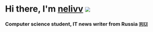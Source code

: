 # Hi there, I'm [nelivv](https://nelivv.github.io/index.html) ![](https://github.com/blackcater/blackcater/raw/main/images/Hi.gif) 
### Computer science student, IT news writer from Russia 🇷🇺
